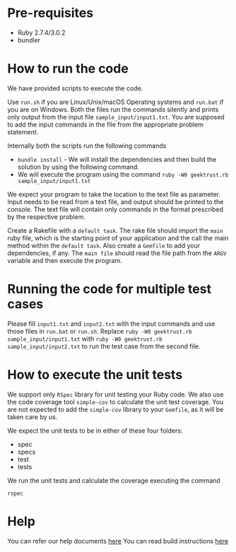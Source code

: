 # Pre-requisites
* Ruby 2.7.4/3.0.2
* bundler

# How to run the code

We have provided scripts to execute the code. 

Use `run.sh` if you are Linux/Unix/macOS Operating systems and `run.bat` if you are on Windows.  Both the files run the commands silently and prints only output from the input file `sample_input/input1.txt`. You are supposed to add the input commands in the file from the appropriate problem statement. 

Internally both the scripts run the following commands 

 * `bundle install` - We will install the dependencies and then build the solution by using the following command.
 * We will execute the program using the command `ruby -W0 geektrust.rb sample_input/input1.txt`

We expect your program to take the location to the text file as parameter. Input needs to be read from a text file, and output should be printed to the console. The text file will contain only commands in the format prescribed by the respective problem.

Create a Rakefile with a `default task`. The rake file should import the `main` ruby file, which is the starting point of your application and the call the main method within the `default task`. Also create a `Gemfile` to add your dependencies, if any. The `main file` should read the file path from the `ARGV` variable and then execute the program.

 # Running the code for multiple test cases

 Please fill `input1.txt` and `input2.txt` with the input commands and use those files in `run.bat` or `run.sh`. Replace `ruby -W0 geektrust.rb sample_input/input1.txt` with `ruby -W0 geektrust.rb sample_input/input2.txt` to run the test case from the second file. 

 # How to execute the unit tests

 We support only `RSpec` library for unit testing your Ruby code. We also use the code coverage tool `simple-cov` to calculate the unit test coverage. You are not expected to add the `simple-cov` library to your `Gemfile`, as it will be taken care by us.

 We expect the unit tests to be in either of these four folders:

* spec
* specs
* test
* tests

We run the unit tests and calculate the coverage executing the command

`rspec`

# Help

You can refer our help documents [here](https://help.geektrust.com)
You can read build instructions [here](https://github.com/geektrust/coding-problem-artefacts/tree/master/Ruby)